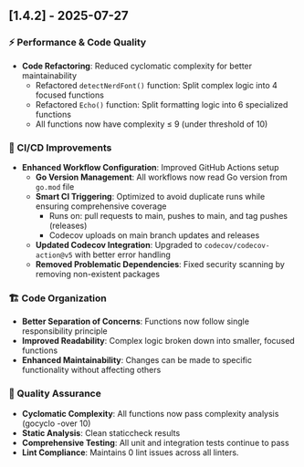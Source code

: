 ## [1.4.2] - 2025-07-27

### ⚡ Performance & Code Quality

- **Code Refactoring**: Reduced cyclomatic complexity for better maintainability
  - Refactored `detectNerdFont()` function: Split complex logic into 4 focused functions
  - Refactored `Echo()` function: Split formatting logic into 6 specialized functions
  - All functions now have complexity ≤ 9 (under threshold of 10)

### 🔧 CI/CD Improvements

- **Enhanced Workflow Configuration**: Improved GitHub Actions setup
  - **Go Version Management**: All workflows now read Go version from `go.mod` file
  - **Smart CI Triggering**: Optimized to avoid duplicate runs while ensuring comprehensive coverage
    - Runs on: pull requests to main, pushes to main, and tag pushes (releases)
    - Codecov uploads on main branch updates and releases
  - **Updated Codecov Integration**: Upgraded to `codecov/codecov-action@v5` with better error handling
  - **Removed Problematic Dependencies**: Fixed security scanning by removing non-existent packages

### 🏗️ Code Organization

- **Better Separation of Concerns**: Functions now follow single responsibility principle
- **Improved Readability**: Complex logic broken down into smaller, focused functions
- **Enhanced Maintainability**: Changes can be made to specific functionality without affecting others

### 🧪 Quality Assurance

- **Cyclomatic Complexity**: All functions now pass complexity analysis (gocyclo -over 10)
- **Static Analysis**: Clean staticcheck results
- **Comprehensive Testing**: All unit and integration tests continue to pass
- **Lint Compliance**: Maintains 0 lint issues across all linters.